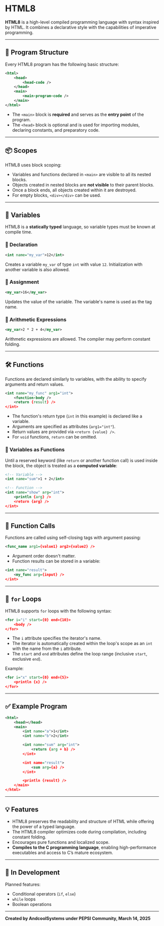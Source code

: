 # HTML8

**HTML8** is a high-level compiled programming language with syntax inspired by HTML. It combines a declarative style with the capabilities of imperative programming.

---

## 📄 Program Structure

Every HTML8 program has the following basic structure:

```xml
<html>
    <head>
        <head-code />
    </head>
    <main>
        <main-program-code />
    </main>
</html>
```

- The `<main>` block is **required** and serves as the **entry point** of the program.
- The `<head>` block is optional and is used for importing modules, declaring constants, and preparatory code.

---

## 📦 Scopes

HTML8 uses block scoping:

- Variables and functions declared in `<main>` are visible to all its nested blocks.
- Objects created in nested blocks are **not visible** to their parent blocks.
- Once a block ends, all objects created within it are destroyed.
- For empty blocks, `<div></div>` can be used.

---

## 🧠 Variables

HTML8 is a **statically typed** language, so variable types must be known at compile time.

### 🔹 Declaration

```xml
<int name="my_var">12</int>
```

Creates a variable `my_var` of type `int` with value `12`. Initialization with another variable is also allowed.

### 🔹 Assignment

```xml
<my_var>16</my_var>
```

Updates the value of the variable. The variable's name is used as the tag name.

### 🔹 Arithmetic Expressions

```xml
<my_var>2 * 2 + 4</my_var>
```

Arithmetic expressions are allowed. The compiler may perform constant folding.

---

## 🛠️ Functions

Functions are declared similarly to variables, with the ability to specify arguments and return values.

```xml
<int name="my_func" arg1="int">
    <function-body />
    <return {result} />
</int>
```

- The function's return type (`int` in this example) is declared like a variable.
- Arguments are specified as attributes (`arg1="int"`).
- Return values are provided via `<return {value} />`.
- For `void` functions, `return` can be omitted.

### 🔹 Variables as Functions

Until a reserved keyword (like `return` or another function call) is used inside the block, the object is treated as a **computed variable**:

```xml
<!-- Variable -->
<int name="sum">1 + 2</int>

<!-- Function -->
<int name="show" arg="int">
    <println {arg} />
    <return {arg} />
</int>
```

---

## 🔁 Function Calls

Functions are called using self-closing tags with argument passing:

```xml
<func_name arg1={value1} arg2={value2} />
```

- Argument order doesn't matter.
- Function results can be stored in a variable:

```xml
<int name="result">
    <my_func arg={input} />
</int>
```

---

## 🔂 `for` Loops

HTML8 supports `for` loops with the following syntax:

```xml
<for i="i" start={0} end={10}>
    <body />
</for>
```

- The `i` attribute specifies the iterator's name.
- The iterator is automatically created within the loop's scope as an `int` with the name from the `i` attribute.
- The `start` and `end` attributes define the loop range (inclusive `start`, exclusive `end`).

Example:

```xml
<for i="x" start={0} end={5}>
    <println {x} />
</for>
```

---

## ✅ Example Program

```xml
<html>
    <head></head>
    <main>
        <int name="a">1</int>
        <int name="b">2</int>

        <int name="sum" arg="int">
            <return {arg + b} />
        </int>

        <int name="result">
            <sum arg={a} />
        </int>

        <println {result} />
    </main>
</html>
```

---

## 💡 Features

- HTML8 preserves the readability and structure of HTML while offering the power of a typed language.
- The HTML8 compiler optimizes code during compilation, including constant folding.
- Encourages pure functions and localized scope.
- **Compiles to the C programming language**, enabling high-performance executables and access to C’s mature ecosystem.

---

## 📌 In Development

Planned features:

- Conditional operators (`if`, `else`)
- `while` loops
- Boolean operations

---

**Created by AndcoolSystems under PEPSI Community, March 14, 2025**

